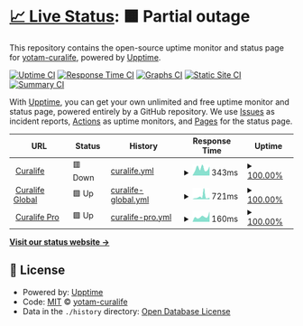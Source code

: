 # [📈 Live Status](https://uptime.curalife.com): <!--live status--> **🟧 Partial outage**

This repository contains the open-source uptime monitor and status page for [yotam-curalife](curalife.com), powered by [Upptime](https://github.com/upptime/upptime).

[![Uptime CI](https://github.com/yotamcuralife/upptime/workflows/Uptime%20CI/badge.svg)](https://github.com/yotamcuralife/upptime/actions?query=workflow%3A%22Uptime+CI%22)
[![Response Time CI](https://github.com/yotamcuralife/upptime/workflows/Response%20Time%20CI/badge.svg)](https://github.com/yotamcuralife/upptime/actions?query=workflow%3A%22Response+Time+CI%22)
[![Graphs CI](https://github.com/yotamcuralife/upptime/workflows/Graphs%20CI/badge.svg)](https://github.com/yotamcuralife/upptime/actions?query=workflow%3A%22Graphs+CI%22)
[![Static Site CI](https://github.com/yotamcuralife/upptime/workflows/Static%20Site%20CI/badge.svg)](https://github.com/yotamcuralife/upptime/actions?query=workflow%3A%22Static+Site+CI%22)
[![Summary CI](https://github.com/yotamcuralife/upptime/workflows/Summary%20CI/badge.svg)](https://github.com/yotamcuralife/upptime/actions?query=workflow%3A%22Summary+CI%22)

With [Upptime](https://upptime.js.org), you can get your own unlimited and free uptime monitor and status page, powered entirely by a GitHub repository. We use [Issues](https://github.com/yotamcuralife/upptime/issues) as incident reports, [Actions](https://github.com/yotamcuralife/upptime/actions) as uptime monitors, and [Pages](https://uptime.curalife.com) for the status page.

<!--start: status pages-->
<!-- This summary is generated by Upptime (https://github.com/upptime/upptime) -->
<!-- Do not edit this manually, your changes will be overwritten -->
<!-- prettier-ignore -->
| URL | Status | History | Response Time | Uptime |
| --- | ------ | ------- | ------------- | ------ |
| <img alt="" src="https://icons.duckduckgo.com/ip3/www.curalife.com.ico" height="13"> [Curalife](https://www.curalife.com) | 🟥 Down | [curalife.yml](https://github.com/yotamcuralife/upptime/commits/HEAD/history/curalife.yml) | <details><summary><img alt="Response time graph" src="./graphs/curalife/response-time-week.png" height="20"> 343ms</summary><br><a href="https://yotamcuralife.github.io/upptime/history/curalife"><img alt="Response time 432" src="https://img.shields.io/endpoint?url=https%3A%2F%2Fraw.githubusercontent.com%2Fyotamcuralife%2Fupptime%2FHEAD%2Fapi%2Fcuralife%2Fresponse-time.json"></a><br><a href="https://yotamcuralife.github.io/upptime/history/curalife"><img alt="24-hour response time 333" src="https://img.shields.io/endpoint?url=https%3A%2F%2Fraw.githubusercontent.com%2Fyotamcuralife%2Fupptime%2FHEAD%2Fapi%2Fcuralife%2Fresponse-time-day.json"></a><br><a href="https://yotamcuralife.github.io/upptime/history/curalife"><img alt="7-day response time 343" src="https://img.shields.io/endpoint?url=https%3A%2F%2Fraw.githubusercontent.com%2Fyotamcuralife%2Fupptime%2FHEAD%2Fapi%2Fcuralife%2Fresponse-time-week.json"></a><br><a href="https://yotamcuralife.github.io/upptime/history/curalife"><img alt="30-day response time 395" src="https://img.shields.io/endpoint?url=https%3A%2F%2Fraw.githubusercontent.com%2Fyotamcuralife%2Fupptime%2FHEAD%2Fapi%2Fcuralife%2Fresponse-time-month.json"></a><br><a href="https://yotamcuralife.github.io/upptime/history/curalife"><img alt="1-year response time 432" src="https://img.shields.io/endpoint?url=https%3A%2F%2Fraw.githubusercontent.com%2Fyotamcuralife%2Fupptime%2FHEAD%2Fapi%2Fcuralife%2Fresponse-time-year.json"></a></details> | <details><summary><a href="https://yotamcuralife.github.io/upptime/history/curalife">100.00%</a></summary><a href="https://yotamcuralife.github.io/upptime/history/curalife"><img alt="All-time uptime 100.00%" src="https://img.shields.io/endpoint?url=https%3A%2F%2Fraw.githubusercontent.com%2Fyotamcuralife%2Fupptime%2FHEAD%2Fapi%2Fcuralife%2Fuptime.json"></a><br><a href="https://yotamcuralife.github.io/upptime/history/curalife"><img alt="24-hour uptime 100.00%" src="https://img.shields.io/endpoint?url=https%3A%2F%2Fraw.githubusercontent.com%2Fyotamcuralife%2Fupptime%2FHEAD%2Fapi%2Fcuralife%2Fuptime-day.json"></a><br><a href="https://yotamcuralife.github.io/upptime/history/curalife"><img alt="7-day uptime 100.00%" src="https://img.shields.io/endpoint?url=https%3A%2F%2Fraw.githubusercontent.com%2Fyotamcuralife%2Fupptime%2FHEAD%2Fapi%2Fcuralife%2Fuptime-week.json"></a><br><a href="https://yotamcuralife.github.io/upptime/history/curalife"><img alt="30-day uptime 100.00%" src="https://img.shields.io/endpoint?url=https%3A%2F%2Fraw.githubusercontent.com%2Fyotamcuralife%2Fupptime%2FHEAD%2Fapi%2Fcuralife%2Fuptime-month.json"></a><br><a href="https://yotamcuralife.github.io/upptime/history/curalife"><img alt="1-year uptime 100.00%" src="https://img.shields.io/endpoint?url=https%3A%2F%2Fraw.githubusercontent.com%2Fyotamcuralife%2Fupptime%2FHEAD%2Fapi%2Fcuralife%2Fuptime-year.json"></a></details>
| <img alt="" src="https://icons.duckduckgo.com/ip3/global.curalife.com.ico" height="13"> [Curalife Global](https://global.curalife.com) | 🟩 Up | [curalife-global.yml](https://github.com/yotamcuralife/upptime/commits/HEAD/history/curalife-global.yml) | <details><summary><img alt="Response time graph" src="./graphs/curalife-global/response-time-week.png" height="20"> 721ms</summary><br><a href="https://yotamcuralife.github.io/upptime/history/curalife-global"><img alt="Response time 405" src="https://img.shields.io/endpoint?url=https%3A%2F%2Fraw.githubusercontent.com%2Fyotamcuralife%2Fupptime%2FHEAD%2Fapi%2Fcuralife-global%2Fresponse-time.json"></a><br><a href="https://yotamcuralife.github.io/upptime/history/curalife-global"><img alt="24-hour response time 430" src="https://img.shields.io/endpoint?url=https%3A%2F%2Fraw.githubusercontent.com%2Fyotamcuralife%2Fupptime%2FHEAD%2Fapi%2Fcuralife-global%2Fresponse-time-day.json"></a><br><a href="https://yotamcuralife.github.io/upptime/history/curalife-global"><img alt="7-day response time 721" src="https://img.shields.io/endpoint?url=https%3A%2F%2Fraw.githubusercontent.com%2Fyotamcuralife%2Fupptime%2FHEAD%2Fapi%2Fcuralife-global%2Fresponse-time-week.json"></a><br><a href="https://yotamcuralife.github.io/upptime/history/curalife-global"><img alt="30-day response time 457" src="https://img.shields.io/endpoint?url=https%3A%2F%2Fraw.githubusercontent.com%2Fyotamcuralife%2Fupptime%2FHEAD%2Fapi%2Fcuralife-global%2Fresponse-time-month.json"></a><br><a href="https://yotamcuralife.github.io/upptime/history/curalife-global"><img alt="1-year response time 405" src="https://img.shields.io/endpoint?url=https%3A%2F%2Fraw.githubusercontent.com%2Fyotamcuralife%2Fupptime%2FHEAD%2Fapi%2Fcuralife-global%2Fresponse-time-year.json"></a></details> | <details><summary><a href="https://yotamcuralife.github.io/upptime/history/curalife-global">100.00%</a></summary><a href="https://yotamcuralife.github.io/upptime/history/curalife-global"><img alt="All-time uptime 100.00%" src="https://img.shields.io/endpoint?url=https%3A%2F%2Fraw.githubusercontent.com%2Fyotamcuralife%2Fupptime%2FHEAD%2Fapi%2Fcuralife-global%2Fuptime.json"></a><br><a href="https://yotamcuralife.github.io/upptime/history/curalife-global"><img alt="24-hour uptime 100.00%" src="https://img.shields.io/endpoint?url=https%3A%2F%2Fraw.githubusercontent.com%2Fyotamcuralife%2Fupptime%2FHEAD%2Fapi%2Fcuralife-global%2Fuptime-day.json"></a><br><a href="https://yotamcuralife.github.io/upptime/history/curalife-global"><img alt="7-day uptime 100.00%" src="https://img.shields.io/endpoint?url=https%3A%2F%2Fraw.githubusercontent.com%2Fyotamcuralife%2Fupptime%2FHEAD%2Fapi%2Fcuralife-global%2Fuptime-week.json"></a><br><a href="https://yotamcuralife.github.io/upptime/history/curalife-global"><img alt="30-day uptime 100.00%" src="https://img.shields.io/endpoint?url=https%3A%2F%2Fraw.githubusercontent.com%2Fyotamcuralife%2Fupptime%2FHEAD%2Fapi%2Fcuralife-global%2Fuptime-month.json"></a><br><a href="https://yotamcuralife.github.io/upptime/history/curalife-global"><img alt="1-year uptime 100.00%" src="https://img.shields.io/endpoint?url=https%3A%2F%2Fraw.githubusercontent.com%2Fyotamcuralife%2Fupptime%2FHEAD%2Fapi%2Fcuralife-global%2Fuptime-year.json"></a></details>
| <img alt="" src="https://icons.duckduckgo.com/ip3/professionals.curalife.com.ico" height="13"> [Curalife Pro](https://professionals.curalife.com) | 🟩 Up | [curalife-pro.yml](https://github.com/yotamcuralife/upptime/commits/HEAD/history/curalife-pro.yml) | <details><summary><img alt="Response time graph" src="./graphs/curalife-pro/response-time-week.png" height="20"> 160ms</summary><br><a href="https://yotamcuralife.github.io/upptime/history/curalife-pro"><img alt="Response time 182" src="https://img.shields.io/endpoint?url=https%3A%2F%2Fraw.githubusercontent.com%2Fyotamcuralife%2Fupptime%2FHEAD%2Fapi%2Fcuralife-pro%2Fresponse-time.json"></a><br><a href="https://yotamcuralife.github.io/upptime/history/curalife-pro"><img alt="24-hour response time 307" src="https://img.shields.io/endpoint?url=https%3A%2F%2Fraw.githubusercontent.com%2Fyotamcuralife%2Fupptime%2FHEAD%2Fapi%2Fcuralife-pro%2Fresponse-time-day.json"></a><br><a href="https://yotamcuralife.github.io/upptime/history/curalife-pro"><img alt="7-day response time 160" src="https://img.shields.io/endpoint?url=https%3A%2F%2Fraw.githubusercontent.com%2Fyotamcuralife%2Fupptime%2FHEAD%2Fapi%2Fcuralife-pro%2Fresponse-time-week.json"></a><br><a href="https://yotamcuralife.github.io/upptime/history/curalife-pro"><img alt="30-day response time 178" src="https://img.shields.io/endpoint?url=https%3A%2F%2Fraw.githubusercontent.com%2Fyotamcuralife%2Fupptime%2FHEAD%2Fapi%2Fcuralife-pro%2Fresponse-time-month.json"></a><br><a href="https://yotamcuralife.github.io/upptime/history/curalife-pro"><img alt="1-year response time 182" src="https://img.shields.io/endpoint?url=https%3A%2F%2Fraw.githubusercontent.com%2Fyotamcuralife%2Fupptime%2FHEAD%2Fapi%2Fcuralife-pro%2Fresponse-time-year.json"></a></details> | <details><summary><a href="https://yotamcuralife.github.io/upptime/history/curalife-pro">100.00%</a></summary><a href="https://yotamcuralife.github.io/upptime/history/curalife-pro"><img alt="All-time uptime 100.00%" src="https://img.shields.io/endpoint?url=https%3A%2F%2Fraw.githubusercontent.com%2Fyotamcuralife%2Fupptime%2FHEAD%2Fapi%2Fcuralife-pro%2Fuptime.json"></a><br><a href="https://yotamcuralife.github.io/upptime/history/curalife-pro"><img alt="24-hour uptime 100.00%" src="https://img.shields.io/endpoint?url=https%3A%2F%2Fraw.githubusercontent.com%2Fyotamcuralife%2Fupptime%2FHEAD%2Fapi%2Fcuralife-pro%2Fuptime-day.json"></a><br><a href="https://yotamcuralife.github.io/upptime/history/curalife-pro"><img alt="7-day uptime 100.00%" src="https://img.shields.io/endpoint?url=https%3A%2F%2Fraw.githubusercontent.com%2Fyotamcuralife%2Fupptime%2FHEAD%2Fapi%2Fcuralife-pro%2Fuptime-week.json"></a><br><a href="https://yotamcuralife.github.io/upptime/history/curalife-pro"><img alt="30-day uptime 100.00%" src="https://img.shields.io/endpoint?url=https%3A%2F%2Fraw.githubusercontent.com%2Fyotamcuralife%2Fupptime%2FHEAD%2Fapi%2Fcuralife-pro%2Fuptime-month.json"></a><br><a href="https://yotamcuralife.github.io/upptime/history/curalife-pro"><img alt="1-year uptime 100.00%" src="https://img.shields.io/endpoint?url=https%3A%2F%2Fraw.githubusercontent.com%2Fyotamcuralife%2Fupptime%2FHEAD%2Fapi%2Fcuralife-pro%2Fuptime-year.json"></a></details>

<!--end: status pages-->

[**Visit our status website →**](https://uptime.curalife.com)

## 📄 License

- Powered by: [Upptime](https://github.com/upptime/upptime)
- Code: [MIT](./LICENSE) © [yotam-curalife](curalife.com)
- Data in the `./history` directory: [Open Database License](https://opendatacommons.org/licenses/odbl/1-0/)

